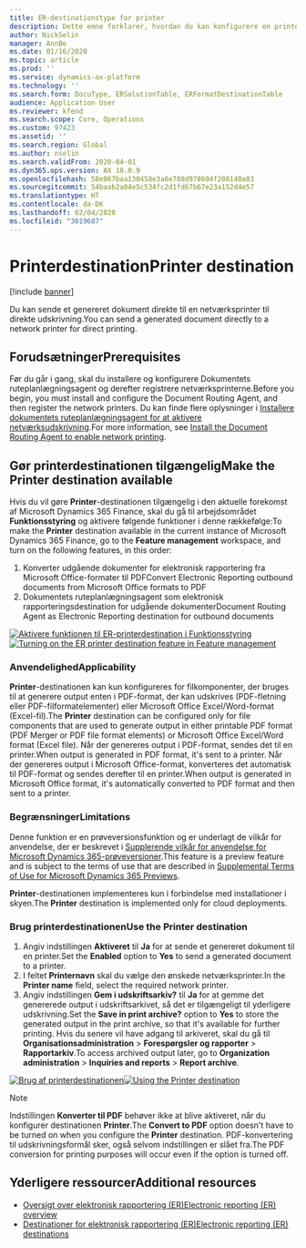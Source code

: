 ```yaml
---
title: ER-destinationstype for printer
description: Dette emne forklarer, hvordan du kan konfigurere en printerdestination for hver komponent af typen MAPPE eller FIL i et elektronisk rapporteringsformat (ER), der er konfigureret til at generere udgående dokumenter i enten PDF eller Microsoft Office-formater (Excel\Word).
author: NickSelin
manager: AnnBe
ms.date: 01/16/2020
ms.topic: article
ms.prod: ''
ms.service: dynamics-ax-platform
ms.technology: ''
ms.search.form: DocuType, ERSolutionTable, ERFormatDestinationTable
audience: Application User
ms.reviewer: kfend
ms.search.scope: Core, Operations
ms.custom: 97423
ms.assetid: ''
ms.search.region: Global
ms.author: nselin
ms.search.validFrom: 2020-04-01
ms.dyn365.ops.version: AX 10.0.9
ms.openlocfilehash: 58e067baa130458e3a8e788d978604f208140a03
ms.sourcegitcommit: 54baab2a04e5c534fc2d1fd67b67e23a152d4e57
ms.translationtype: HT
ms.contentlocale: da-DK
ms.lasthandoff: 02/04/2020
ms.locfileid: "3019687"
---
```

# <a name="PrinterDestinationType"></a><span data-ttu-id="b6fe9-103">Printerdestination</span><span class="sxs-lookup"><span data-stu-id="b6fe9-103">Printer destination</span></span>

[!include [banner](../includes/banner.md)]

<span data-ttu-id="b6fe9-104">Du kan sende et genereret dokument direkte til en netværksprinter til direkte udskrivning.</span><span class="sxs-lookup"><span data-stu-id="b6fe9-104">You can send a generated document directly to a network printer for direct printing.</span></span>

## <a name="prerequisites"></a><span data-ttu-id="b6fe9-105">Forudsætninger</span><span class="sxs-lookup"><span data-stu-id="b6fe9-105">Prerequisites</span></span>

<span data-ttu-id="b6fe9-106">Før du går i gang, skal du installere og konfigurere Dokumentets ruteplanlægningsagent og derefter registrere netværksprinterne.</span><span class="sxs-lookup"><span data-stu-id="b6fe9-106">Before you begin, you must install and configure the Document Routing Agent, and then register the network printers.</span></span> <span data-ttu-id="b6fe9-107">Du kan finde flere oplysninger i [Installere dokumentets ruteplanlægningsagent for at aktivere netværksudskrivning](https://docs.microsoft.com/dynamics365/fin-ops-core/dev-itpro/analytics/install-document-routing-agent).</span><span class="sxs-lookup"><span data-stu-id="b6fe9-107">For more information, see [Install the Document Routing Agent to enable network printing](https://docs.microsoft.com/dynamics365/fin-ops-core/dev-itpro/analytics/install-document-routing-agent).</span></span>

## <a name="make-the-printer-destination-available"></a><span data-ttu-id="b6fe9-108">Gør printerdestinationen tilgængelig</span><span class="sxs-lookup"><span data-stu-id="b6fe9-108">Make the Printer destination available</span></span>

<span data-ttu-id="b6fe9-109">Hvis du vil gøre **Printer**-destinationen tilgængelig i den aktuelle forekomst af Microsoft Dynamics 365 Finance, skal du gå til arbejdsområdet **Funktionsstyring** og aktivere følgende funktioner i denne rækkefølge:</span><span class="sxs-lookup"><span data-stu-id="b6fe9-109">To make the **Printer** destination available in the current instance of Microsoft Dynamics 365 Finance, go to the **Feature management** workspace, and turn on the following features, in this order:</span></span>

1. <span data-ttu-id="b6fe9-110">Konverter udgående dokumenter for elektronisk rapportering fra Microsoft Office-formater til PDF</span><span class="sxs-lookup"><span data-stu-id="b6fe9-110">Convert Electronic Reporting outbound documents from Microsoft Office formats to PDF</span></span>
2. <span data-ttu-id="b6fe9-111">Dokumentets ruteplanlægningsagent som elektronisk rapporteringsdestination for udgående dokumenter</span><span class="sxs-lookup"><span data-stu-id="b6fe9-111">Document Routing Agent as Electronic Reporting destination for outbound documents</span></span>

<span data-ttu-id="b6fe9-112">[![Aktivere funktionen til ER-printerdestination i Funktionsstyring](./media/ER_Destinations-EnablePrinterDestinationFeature.png)](./media/ER_Destinations-EnablePrinterDestinationFeature.png)</span><span class="sxs-lookup"><span data-stu-id="b6fe9-112">[![Turning on the ER printer destination feature in Feature management](./media/ER_Destinations-EnablePrinterDestinationFeature.png)](./media/ER_Destinations-EnablePrinterDestinationFeature.png)</span></span>

### <a name="applicability"></a><span data-ttu-id="b6fe9-113">Anvendelighed</span><span class="sxs-lookup"><span data-stu-id="b6fe9-113">Applicability</span></span>

<span data-ttu-id="b6fe9-114">**Printer**-destinationen kan kun konfigureres for filkomponenter, der bruges til at generere output enten i PDF-format, der kan udskrives (PDF-fletning eller PDF-filformatelementer) eller Microsoft Office Excel/Word-format (Excel-fil).</span><span class="sxs-lookup"><span data-stu-id="b6fe9-114">The **Printer** destination can be configured only for file components that are used to generate output in either printable PDF format (PDF Merger or PDF file format elements) or Microsoft Office Excel/Word format (Excel file).</span></span> <span data-ttu-id="b6fe9-115">Når der genereres output i PDF-format, sendes det til en printer.</span><span class="sxs-lookup"><span data-stu-id="b6fe9-115">When output is generated in PDF format, it's sent to a printer.</span></span> <span data-ttu-id="b6fe9-116">Når der genereres output i Microsoft Office-format, konverteres det automatisk til PDF-format og sendes derefter til en printer.</span><span class="sxs-lookup"><span data-stu-id="b6fe9-116">When output is generated in Microsoft Office format, it's automatically converted to PDF format and then sent to a printer.</span></span>

### <a name="limitations"></a><span data-ttu-id="b6fe9-117">Begrænsninger</span><span class="sxs-lookup"><span data-stu-id="b6fe9-117">Limitations</span></span>

<span data-ttu-id="b6fe9-118">Denne funktion er en prøveversionsfunktion og er underlagt de vilkår for anvendelse, der er beskrevet i [Supplerende vilkår for anvendelse for Microsoft Dynamics 365-prøveversioner](https://go.microsoft.com/fwlink/?linkid=2105274).</span><span class="sxs-lookup"><span data-stu-id="b6fe9-118">This feature is a preview feature and is subject to the terms of use that are described in [Supplemental Terms of Use for Microsoft Dynamics 365 Previews](https://go.microsoft.com/fwlink/?linkid=2105274).</span></span>

<span data-ttu-id="b6fe9-119">**Printer**-destinationen implementeres kun i forbindelse med installationer i skyen.</span><span class="sxs-lookup"><span data-stu-id="b6fe9-119">The **Printer** destination is implemented only for cloud deployments.</span></span>

### <a name="use-the-printer-destination"></a><span data-ttu-id="b6fe9-120">Brug printerdestinationen</span><span class="sxs-lookup"><span data-stu-id="b6fe9-120">Use the Printer destination</span></span>

1. <span data-ttu-id="b6fe9-121">Angiv indstillingen **Aktiveret** til **Ja** for at sende et genereret dokument til en printer.</span><span class="sxs-lookup"><span data-stu-id="b6fe9-121">Set the **Enabled** option to **Yes** to send a generated document to a printer.</span></span>
2. <span data-ttu-id="b6fe9-122">I feltet **Printernavn** skal du vælge den ønskede netværksprinter.</span><span class="sxs-lookup"><span data-stu-id="b6fe9-122">In the **Printer name** field, select the required network printer.</span></span>
3. <span data-ttu-id="b6fe9-123">Angiv indstillingen **Gem i udskriftsarkiv?** til **Ja** for at gemme det genererede output i udskriftsarkivet, så det er tilgængeligt til yderligere udskrivning.</span><span class="sxs-lookup"><span data-stu-id="b6fe9-123">Set the **Save in print archive?** option to **Yes** to store the generated output in the print archive, so that it's available for further printing.</span></span> <span data-ttu-id="b6fe9-124">Hvis du senere vil have adgang til arkiveret, skal du gå til **Organisationsadministration** \> **Forespørgsler og rapporter** \> **Rapportarkiv**.</span><span class="sxs-lookup"><span data-stu-id="b6fe9-124">To access archived output later, go to **Organization administration** \> **Inquiries and reports** \> **Report archive**.</span></span>

<span data-ttu-id="b6fe9-125">[![Brug af printerdestinationen](./media/ER_Destinations-PrinterDestination.png)](./media/ER_Destinations-PrinterDestination.png)</span><span class="sxs-lookup"><span data-stu-id="b6fe9-125">[![Using the Printer destination](./media/ER_Destinations-PrinterDestination.png)](./media/ER_Destinations-PrinterDestination.png)</span></span>

> [!NOTE]
> <span data-ttu-id="b6fe9-126">Indstillingen **Konverter til PDF** behøver ikke at blive aktiveret, når du konfigurer destinationen **Printer**.</span><span class="sxs-lookup"><span data-stu-id="b6fe9-126">The **Convert to PDF** option doesn't have to be turned on when you configure the **Printer** destination.</span></span> <span data-ttu-id="b6fe9-127">PDF-konvertering til udskrivningsformål sker, også selvom indstillingen er slået fra.</span><span class="sxs-lookup"><span data-stu-id="b6fe9-127">The PDF conversion for printing purposes will occur even if the option is turned off.</span></span>

## <a name="additional-resources"></a><span data-ttu-id="b6fe9-128">Yderligere ressourcer</span><span class="sxs-lookup"><span data-stu-id="b6fe9-128">Additional resources</span></span>

- [<span data-ttu-id="b6fe9-129">Oversigt over elektronisk rapportering (ER)</span><span class="sxs-lookup"><span data-stu-id="b6fe9-129">Electronic reporting (ER) overview</span></span>](general-electronic-reporting.md)
- [<span data-ttu-id="b6fe9-130">Destinationer for elektronisk rapportering (ER)</span><span class="sxs-lookup"><span data-stu-id="b6fe9-130">Electronic reporting (ER) destinations</span></span>](electronic-reporting-destinations.md)

